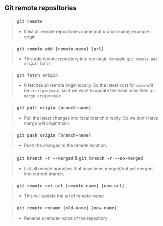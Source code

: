 ## Git remote repositories

> ### `git remote`
> - It list all remote repositories name (not branch name) example : origin.

> ### `git remote add [remote-name] [url]`
> - This add remote repository into our local. exmaple `git remote add origin [url]`

> ### `git fetch origin`
> - It fetches all remote origin locally. So the latest cost for `main` will be in `origin/main`, so if we want to update the lcoal main then `git merge origin/main`.

> ### `git pull origin [branch-name]`
> - Pull the latest changes into local branch directly. So we don't have merge will origin/main.

> ### `git push origin [branch-name]`
> - Push the changes to the remote location.

> ### `git branch -r --merged` & `git branch -r --no-merged`
> - List all remote branches that have been merged/not yet merged into current branch.

> ### `git remote set-url [remote-name] [new-url]`
> - This will update the url of remote-name

> ### `git remote rename [old-name] [new-name]`
> - Rename a remote-name of the repository